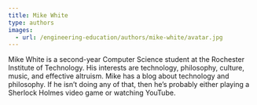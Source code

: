```yaml
---
title: Mike White
type: authors
images:
  - url: /engineering-education/authors/mike-white/avatar.jpg 
---
```

Mike White is a second-year Computer Science student at the Rochester Institute of Technology. His interests are technology, philosophy, culture, music, and effective altruism. Mike has a blog about technology and philosophy. If he isn’t doing any of that, then he’s probably either playing a Sherlock Holmes video game or watching YouTube.
